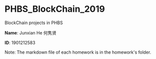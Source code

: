 # PHBS_BlockChain_2019
BlockChain projects in PHBS

**Name**: Junxian He 何隽贤

**ID**: 1901212583

Note: The markdown file of each homework is in the homework's folder.
